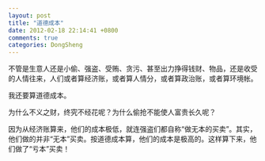 ```yaml
---
layout: post
title: "道德成本"
date: 2012-02-18 22:14:41 +0800
comments: true
categories: DongSheng
---
```


不管是生意人还是小偷、强盗、受贿、贪污、甚至出力挣得钱财、物品，还是收受的人情往来，人们或者算经济账，或者算人情分，或者算政治账，或者算环境帐。

我还要算道德成本。

为什么不义之财，终究不经花呢？为什么偷抢不能使人富贵长久呢？

因为从经济账算来，他们的成本极低，就连强盗们都自称“做无本的买卖”。其实，他们做的并非“无本”买卖。按道德成本算，他们的成本是极高的。这样算下来，他们做了“亏本”买卖！